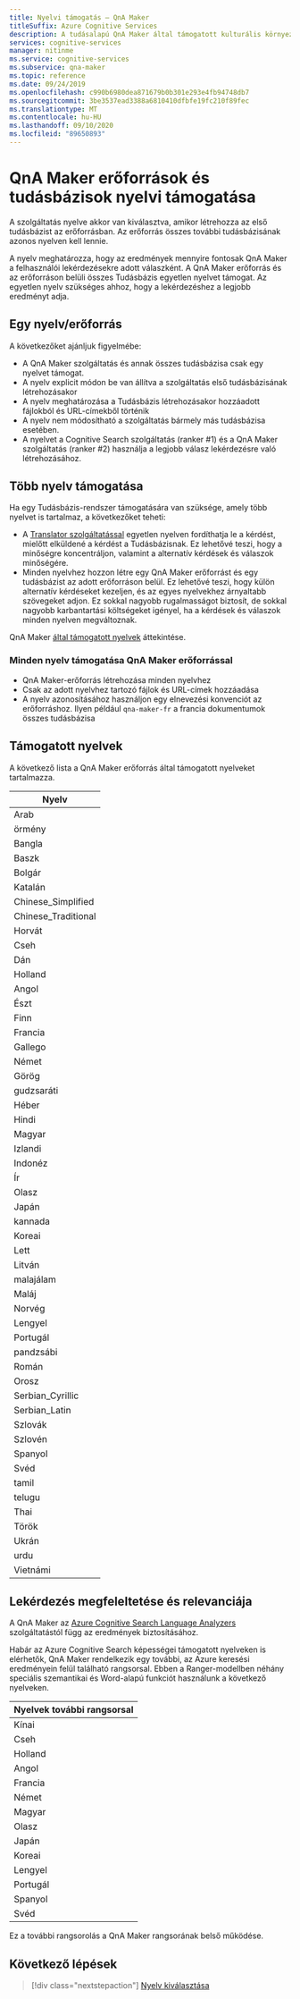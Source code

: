 ```yaml
---
title: Nyelvi támogatás – QnA Maker
titleSuffix: Azure Cognitive Services
description: A tudásalapú QnA Maker által támogatott kulturális környezetek, természetes nyelvek listája. Ne keverje a nyelveket ugyanabban a Tudásbázisban.
services: cognitive-services
manager: nitinme
ms.service: cognitive-services
ms.subservice: qna-maker
ms.topic: reference
ms.date: 09/24/2019
ms.openlocfilehash: c990b6980dea871679b0b301e293e4fb94748db7
ms.sourcegitcommit: 3be3537ead3388a6810410dfbfe19fc210f89fec
ms.translationtype: MT
ms.contentlocale: hu-HU
ms.lasthandoff: 09/10/2020
ms.locfileid: "89650893"
---
```

# <a name="language-support-for-a-qna-maker-resource-and-knowledge-bases"></a>QnA Maker erőforrások és tudásbázisok nyelvi támogatása

A szolgáltatás nyelve akkor van kiválasztva, amikor létrehozza az első tudásbázist az erőforrásban. Az erőforrás összes további tudásbázisának azonos nyelven kell lennie. 

A nyelv meghatározza, hogy az eredmények mennyire fontosak QnA Maker a felhasználói lekérdezésekre adott válaszként. A QnA Maker erőforrás és az erőforráson belüli összes Tudásbázis egyetlen nyelvet támogat. Az egyetlen nyelv szükséges ahhoz, hogy a lekérdezéshez a legjobb eredményt adja.

## <a name="single-language-per-resource"></a>Egy nyelv/erőforrás

A következőket ajánljuk figyelmébe:

* A QnA Maker szolgáltatás és annak összes tudásbázisa csak egy nyelvet támogat.
* A nyelv explicit módon be van állítva a szolgáltatás első tudásbázisának létrehozásakor
* A nyelv meghatározása a Tudásbázis létrehozásakor hozzáadott fájlokból és URL-címekből történik
* A nyelv nem módosítható a szolgáltatás bármely más tudásbázisa esetében.
* A nyelvet a Cognitive Search szolgáltatás (ranker #1) és a QnA Maker szolgáltatás (ranker #2) használja a legjobb válasz lekérdezésre való létrehozásához.

## <a name="supporting-multiple-languages"></a>Több nyelv támogatása

Ha egy Tudásbázis-rendszer támogatására van szüksége, amely több nyelvet is tartalmaz, a következőket teheti:

* A [Translator szolgáltatással](../../translator/translator-info-overview.md) egyetlen nyelven fordíthatja le a kérdést, mielőtt elküldené a kérdést a Tudásbázisnak. Ez lehetővé teszi, hogy a minőségre koncentráljon, valamint a alternatív kérdések és válaszok minőségére.
* Minden nyelvhez hozzon létre egy QnA Maker erőforrást és egy tudásbázist az adott erőforráson belül. Ez lehetővé teszi, hogy külön alternatív kérdéseket kezeljen, és az egyes nyelvekhez árnyaltabb szövegeket adjon. Ez sokkal nagyobb rugalmasságot biztosít, de sokkal nagyobb karbantartási költségeket igényel, ha a kérdések és válaszok minden nyelven megváltoznak.

QnA Maker [által támogatott nyelvek](../overview/language-support.md) áttekintése.

### <a name="support-each-language-with-a-qna-maker-resource"></a>Minden nyelv támogatása QnA Maker erőforrással

* QnA Maker-erőforrás létrehozása minden nyelvhez
* Csak az adott nyelvhez tartozó fájlok és URL-címek hozzáadása
* A nyelv azonosításához használjon egy elnevezési konvenciót az erőforráshoz. Ilyen például `qna-maker-fr` a francia dokumentumok összes tudásbázisa


## <a name="languages-supported"></a>Támogatott nyelvek

A következő lista a QnA Maker erőforrás által támogatott nyelveket tartalmazza. 

|Nyelv|
|--|
|Arab|
|örmény|
|Bangla|
|Baszk|
|Bolgár|
|Katalán|
|Chinese_Simplified|
|Chinese_Traditional|
|Horvát|
|Cseh|
|Dán|
|Holland|
|Angol|
|Észt|
|Finn|
|Francia|
|Gallego|
|Német|
|Görög|
|gudzsaráti|
|Héber|
|Hindi|
|Magyar|
|Izlandi|
|Indonéz|
|Ír|
|Olasz|
|Japán|
|kannada|
|Koreai|
|Lett|
|Litván|
|malajálam|
|Maláj|
|Norvég|
|Lengyel|
|Portugál|
|pandzsábi|
|Román|
|Orosz|
|Serbian_Cyrillic|
|Serbian_Latin|
|Szlovák|
|Szlovén|
|Spanyol|
|Svéd|
|tamil|
|telugu|
|Thai|
|Török|
|Ukrán|
|urdu|
|Vietnámi|

## <a name="query-matching-and-relevance"></a>Lekérdezés megfeleltetése és relevanciája
A QnA Maker az [Azure Cognitive Search Language Analyzers](https://docs.microsoft.com/rest/api/searchservice/language-support) szolgáltatástól függ az eredmények biztosításához.

Habár az Azure Cognitive Search képességei támogatott nyelveken is elérhetők, QnA Maker rendelkezik egy további, az Azure keresési eredményein felül található rangsorsal. Ebben a Ranger-modellben néhány speciális szemantikai és Word-alapú funkciót használunk a következő nyelveken.

|Nyelvek további rangsorsal|
|--|
|Kínai|
|Cseh|
|Holland|
|Angol|
|Francia|
|Német|
|Magyar|
|Olasz|
|Japán|
|Koreai|
|Lengyel|
|Portugál|
|Spanyol|
|Svéd|

Ez a további rangsorolás a QnA Maker rangsorának belső működése.

## <a name="next-steps"></a>Következő lépések

> [!div class="nextstepaction"]
> [Nyelv kiválasztása](../how-to/language-knowledge-base.md)
